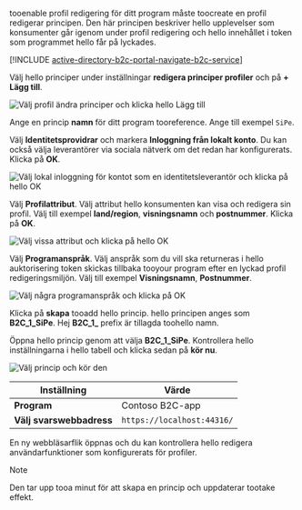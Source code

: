 tooenable profil redigering för ditt program måste toocreate en profil redigerar principen. Den här principen beskriver hello upplevelser som konsumenter går igenom under profil redigering och hello innehållet i token som programmet hello får på lyckades.

[!INCLUDE [active-directory-b2c-portal-navigate-b2c-service](active-directory-b2c-portal-navigate-b2c-service.md)]

Välj hello principer under inställningar **redigera principer profiler** och på **+ Lägg till**.

![Välj profil ändra principer och klicka hello Lägg till](media/active-directory-b2c-create-profile-editing-policy/add-b2c-editing-policy.png)

Ange en princip **namn** för ditt program tooreference. Ange till exempel `SiPe`.

Välj **Identitetsprovidrar** och markera **Inloggning från lokalt konto**. Du kan också välja leverantörer via sociala nätverk om det redan har konfigurerats. Klicka på **OK**.

![Välj lokal inloggning för kontot som en identitetsleverantör och klicka på hello OK](media/active-directory-b2c-create-profile-editing-policy/add-b2c-editing-identity-providers.png)

Välj **Profilattribut**. Välj attribut hello konsumenten kan visa och redigera sin profil. Välj till exempel **land/region**, **visningsnamn** och **postnummer**. Klicka på **OK**.

![Välj vissa attribut och klicka på hello OK](media/active-directory-b2c-create-profile-editing-policy/add-b2c-editing-attributes.png)

Välj **Programanspråk**. Välj anspråk som du vill ska returneras i hello auktorisering token skickas tillbaka tooyour program efter en lyckad profil redigeringsmiljön. Välj till exempel **Visningsnamn**, **Postnummer**.

![Välj några programanspråk och klicka på OK](media/active-directory-b2c-create-profile-editing-policy/add-b2c-editing-application-claims.png)

Klicka på **skapa** tooadd hello princip. hello principen anges som **B2C_1_SiPe**. Hej **B2C_1_** prefix är tillagda toohello namn.

Öppna hello princip genom att välja **B2C_1_SiPe**. Kontrollera hello inställningarna i hello tabell och klicka sedan på **kör nu**.

![Välj princip och kör den](media/active-directory-b2c-create-profile-editing-policy/run-b2c-editing-policy.png)

| Inställning      | Värde  |
| ------------ | ------ |
| **Program** | Contoso B2C-app |
| **Välj svarswebbadress** | `https://localhost:44316/` |

En ny webbläsarflik öppnas och du kan kontrollera hello redigera användarfunktioner som konfigurerats för profiler.

> [!NOTE]
> Den tar upp tooa minut för att skapa en princip och uppdaterar tootake effekt.
>
